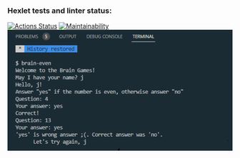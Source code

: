 ### Hexlet tests and linter status:
[![Actions Status](https://github.com/stasssssi/frontend-project-44/workflows/hexlet-check/badge.svg)](https://github.com/stasssssi/frontend-project-44/actions)
[![Maintainability](https://api.codeclimate.com/v1/badges/fa8d02d8fc872e13cb9c/maintainability)](https://codeclimate.com/github/stasssssi/frontend-project-44/maintainability)
![game1](game1.png)
